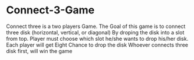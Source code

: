 # Connect-3-Game
Connect three is a two players Game. 
The Goal of this game is to connect three disk (horizontal, vertical, or diagonal)
By droping the disk into a slot from top. Player must choose which slot he/she wants to drop his/her
disk. Each player will get Eight Chance to drop the disk Whoever connects three disk first, will win the game
